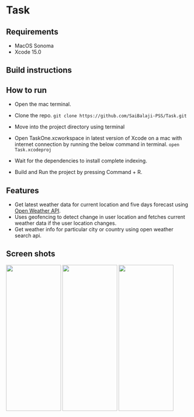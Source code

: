 # Task

## Requirements
* MacOS Sonoma
* Xcode 15.0

## Build instructions


## How to run
* Open the mac terminal.
* Clone the repo.
```git clone https://github.com/SaiBalaji-PSS/Task.git```
* Move into the project directory using terminal

* Open TaskOne.xcworkspace in latest version of Xcode on a mac with internet connection by running the below command in terminal.
```open Task.xcodeproj```

* Wait for the dependencies to install complete indexing.

* Build and Run the project by pressing Command + R.


## Features 
* Get latest weather data for current location and five days forecast using [Open Weather API](https://openweathermap.org/api).
* Uses geofencing to detect change in user location and fetches current weather data if the user location changes.
* Get weather info for particular city or country using  open weather search api.

## Screen shots
<img width="150" height = "400"  src="https://github.com/SaiBalaji-PSS/MovieApp/assets/51410810/5e57e59e-8ac5-4571-b55b-acec4d2fad21">


<img width="150" height = "400"  src="https://github.com/SaiBalaji-PSS/MovieApp/assets/51410810/c28876ce-20b9-417f-a2a4-e9f493f58076">

<img width="150" height = "400"  src="https://github.com/SaiBalaji-PSS/MovieApp/assets/51410810/11567ea3-27c4-4318-9e6b-79ccc88a0b9d">


